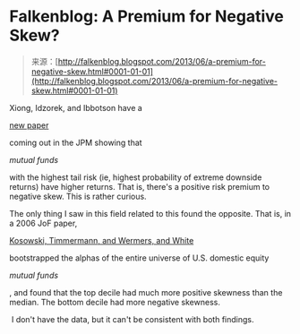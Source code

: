 <!--yml
category: 未分类
date: 2024-05-12 20:04:43
-->

# Falkenblog: A Premium for Negative Skew?

> 来源：[http://falkenblog.blogspot.com/2013/06/a-premium-for-negative-skew.html#0001-01-01](http://falkenblog.blogspot.com/2013/06/a-premium-for-negative-skew.html#0001-01-01)

Xiong, Idzorek, and Ibbotson have a

[new paper](http://papers.ssrn.com/sol3/papers.cfm?abstract_id=2274295)

coming out in the JPM showing that

*mutual funds*

with the highest tail risk (ie, highest probability of extreme downside returns) have higher returns. That is, there's a positive risk premium to negative skew. This is rather curious.

The only thing I saw in this field related to this found the opposite. That is, in a 2006 JoF paper,

[Kosowski, Timmermann, and Wermers, and White](http://www.rhsmith.umd.edu/faculty/rwermers/ktww.pdf)

bootstrapped the alphas of the entire universe of U.S. domestic equity

*mutual funds*

, and found that the top decile had much more positive skewness than the median. The bottom decile had more negative skewness.

 I don't have the data, but it can't be consistent with both findings.